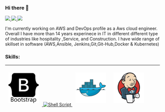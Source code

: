 ### Hi there 👋

<a target="_blank" href="https://www.linkedin.com/in/md-sharfuddin-7764a835/" rel="nofollow">
  <img src="https://img.shields.io/badge/md-sharfuddin-7764a835 ?style=for-the-badge&logo=linkedin&logoColor=white" />
</a>
<a target="_blank" href="https://mdsharfuddin2.blogspot.com/" rel="nofollow">
  <img src="https://img.shields.io/badge/Blogger-FF5722?style=for-the-badge&logo=blogger&logoColor=white" />
</a>
<a target="_blank" href="https://stackoverflow.com/users/22428909/md-sharfuddin" rel="nofollow">
  <img src="https://img.shields.io/badge/Stack_Overflow-FE7A16?style=for-the-badge&logo=stack-overflow&logoColor=white" />
</a>



I'm currently working on AWS and DevOps profile as a Aws cloud engineer. Overall I have more than 14 years experinece in IT in different different  type of industries like hospitality ,Service, and Construction. I have wide range of skillset in software (AWS,Ansible, Jenkins,Git,Git-Hub,Docker & Kubernetes)


###  Skills:
<hr>
<a href="https://getbootstrap.com" rel="nofollow"> 
   <img src="https://raw.githubusercontent.com/devicons/devicon/master/icons/bootstrap/bootstrap-plain-wordmark.svg" alt="bootstrap"width="100" height="100" style="max-width: 100%; padding :10px">
</a> 
 <a href="https://git-scm.com/" rel="nofollow">
   <img src="https://github.com/abhiramdas99/abhiramdas99/assets/62290469/57a839cc-414e-4636-9b57-e4449225dbc7" alt="Shell Script" width="100" height="100" style="max-width: 100%;">
</a>
   <img src="https://github.com/sharfuddin1986/logo/blob/443900eba17002ac27e91243e70668dc825900d3/docker-original.svg" alt="Docker" width="100" height="100" style="max-width: 100%; padding :10px">
</a>
    <img src="https://github.com/sharfuddin1986/logo/blob/f6990671785566e86beddb1bad7fa3e77802f113/jenkins-original.svg" alt="Jenkins" width="100" height="100" style="max-width: 100%; padding :10px">

